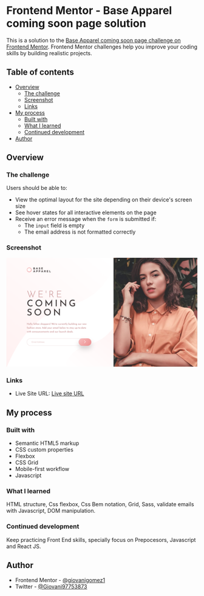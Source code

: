 # Frontend Mentor - Base Apparel coming soon page solution

This is a solution to the [Base Apparel coming soon page challenge on Frontend Mentor](https://www.frontendmentor.io/challenges/base-apparel-coming-soon-page-5d46b47f8db8a7063f9331a0). Frontend Mentor challenges help you improve your coding skills by building realistic projects. 

## Table of contents

- [Overview](#overview)
  - [The challenge](#the-challenge)
  - [Screenshot](#screenshot)
  - [Links](#links)
- [My process](#my-process)
  - [Built with](#built-with)
  - [What I learned](#what-i-learned)
  - [Continued development](#continued-development)
- [Author](#author)


## Overview

### The challenge

Users should be able to:

- View the optimal layout for the site depending on their device's screen size
- See hover states for all interactive elements on the page
- Receive an error message when the `form` is submitted if:
  - The `input` field is empty
  - The email address is not formatted correctly

### Screenshot

![](./images/screenshot.png)



### Links

- Live Site URL: [Live site URL](base-apparel-f10a09.netlify.app)

## My process

### Built with

- Semantic HTML5 markup
- CSS custom properties
- Flexbox
- CSS Grid
- Mobile-first workflow
- Javascript


### What I learned

HTML structure, Css flexbox, Css Bem notation, Grid, Sass, validate emails with Javascript, DOM manipulation.


### Continued development

Keep practicing Front End skills, specially focus on Prepocesors, Javascript and React JS.

## Author

- Frontend Mentor - [@giovanigomez1](https://www.frontendmentor.io/profile/giovanigomez1)
- Twitter - [@Giovani97753873](https://www.twitter.com/Giovani97753873)

